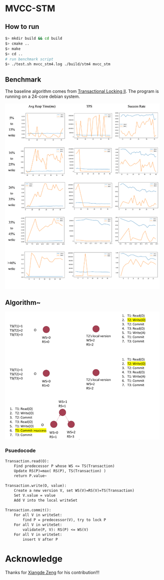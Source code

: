 # MVCC-STM
## How to run
```Bash
$> mkdir build && cd build
$> cmake ..
$> make
$> cd ..
# run benchmark script
$> ./test.sh mvcc_stm4.log ./build/stm4 mvcc_stm
```

## Benchmark
The baseline algorithm comes from [Transactional Locking II](https://www.researchgate.net/publication/221234195_Transactional_Locking_II). The program is running on a 24-core debian system.

![benchmark](images/benchmark.png)
## Algorithm~
![example](images/example.png)
### Psuedocode
```
Transaction.read(O):
    Find predecessor P whose WS <= TS(Transaction)
    Update RS(P)=max( RS(P), TS(Transaction) )
    return P.value~

Transaction.write(O, value):
    Create a new version V, set WS(V)=RS(V)=TS(Transaction)
    Set V.value = value
    Add V into the local writeSet

Transaction.commit():
    For all V in writeSet:
        find P = predecessor(V), try to lock P
    For all V in writeSet:
        validate(P, V): RS(P) <= WS(V)
    For all V in writeSet:
        insert V after P

```

# Acknowledge
Thanks for [Xiangde Zeng](https://github.com/xanderzeng) for his contribution!!!